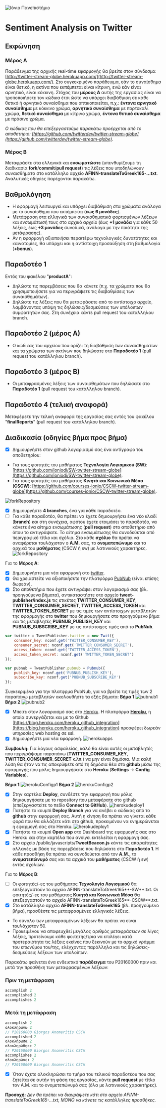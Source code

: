 ![Ιόνιο Πανεπιστήμιο](../logo-ionio-black-150x150.jpg)

# Sentiment Analysis on Twitter

## Εκφώνηση
### Μέρος Α
Παράδειγμα της αρχικής real-time εφαρμογής θα βρείτε στον σύνδεσμο: [http://twitter-stream-globe.herokuapp.com/](http://twitter-stream-globe.herokuapp.com/). Στο συγκεκριμένο παράδειγμα, εάν το συναίσθημα είναι θετικό, η ακτίνα που εκπέμπεται είναι κίτρινη, ενώ εάν είναι αρνητικό, είναι κόκκινη. Στόχος του **μέρους Α** αυτής της εργασίας είναι να τροποποιήσετε τον κώδικα έτσι ώστε να υπάρχει διαβάθμιση σε κάθε θετικό ή αρνητικό συναίσθημα που οπτικοποιείται, π.χ.: **έντονα αρνητικό συναίσθημα** με κόκκινο χρώμα, **αρνητικό συναίσθημα** με πορτοκαλί χρώμα, **θετικό συναίσθημα** με κίτρινο χρώμα, **έντονα θετικό συναίσθημα** με πράσινο χρώμα.

*Ο κώδικας που θα επεξεργαστούμε παρακάτω προέρχεται από το αποθετήριο: [https://github.com/twitterdev/twitter-stream-globe](https://github.com/twitterdev/twitter-stream-globe).* 

### Μέρος Β
Μεταφράστε στα ελληνικά και **ενσωματώστε** (υπενθυμίζουμε τη διαδικασία **fork**/**commit**/**pull request**) τις λέξεις που υποδηλώνουν συναισθήματα στο κατάλληλο αρχείο **AFINN-translateToGreek165-...txt**. Αναλυτικές οδηγίες παρέχονται παρακάτω.

## Βαθμολόγηση
* Η εφαρμογή λειτουργεί και υπάρχει διαβάθμιση στα χρώματα ανάλογα με το συναίσθημα που εκπέμπεται (**έως 6 μονάδες**).
* Μετάφραση στα ελληνικά των συναισθηματικά φορτισμένων λέξεων και ενσωμάτωσή τους στο αρχικό αρχείο (έως **+1 μονάδα** για κάθε 50 λέξεις, έως **+3 μονάδες** συνολικά, ανάλογα με την ποιότητα της μετάφρασης).
* Αν η εφαρμογή αξιοποιήσει περαιτέρω τεχνολογικές δυνατότητες και καινοτομίες, θα υπάρχει και η αντίστοιχη προσαύξηση στη βαθμολογία (**+bonus**).

## Παραδοτέο 1
Εντός του φακέλου "**productA**":
* Δηλώστε τις παρεμβάσεις που θα κάνετε (π.χ. τα χρώματα που θα χρησιμοποιήσετε για να περιγράψετε τις διαβαθμίσεις των συναισθημάτων).
* Δηλώστε τις λέξεις που θα μεταφράσετε από το αντίστοιχο αρχείο, λαμβάνοντας υπόψη τις δηλώσεις/δεσμεύσεις των υπόλοιπων συμφοιτητών σας.
Στη συνέχεια κάντε pull request του κατάλληλου branch.

## Παραδοτέο 2 (μέρος Α)
* Ο κώδικας του αρχείου που ορίζει τη διαβάθμιση των συναισθημάτων και τα χρώματα των ακτίνων που δηλώσατε στο **Παραδοτέο 1** (pull request του κατάλληλου branch).

## Παραδοτέο 3 (μέρος Β)
* Οι μεταφρασμένες λέξεις των συναισθημάτων που δηλώσατε στο **Παραδοτέο 1** (pull request του κατάλληλου branch).

## Παραδοτέο 4 (τελική αναφορά)
Μεταφέρετε την τελική αναφορά της εργασίας σας εντός του φακέλου "**finalReports**" (pull request του κατάλληλου branch).


## Διαδικασία (οδηγίες βήμα προς βήμα)
- [x] Δημιουργήστε στον github λογαριασμό σας ένα αντίγραφο του αποθετηρίου:
* Για τους φοιτητές του μαθήματος **Τεχνολογία Λογισμικού (SW)**: [https://github.com/ioniodi/SW-twitter-stream-globe](https://github.com/ioniodi/SW-twitter-stream-globe).
* Για τους φοιτητές του μαθήματος **Κινητά και Κοινωνικά Μέσα (CSCW)**: [https://github.com/courses-ionio/CSCW-twitter-stream-globe](https://github.com/courses-ionio/CSCW-twitter-stream-globe).

![forkRepository](/tweetSentimentStreamGlobe/screenshots/odigiesTwitterSentimentGlobe00.png)
- [x] Δημιουργήστε **4 branches**, ένα για κάθε παραδοτέο.
- [ ] Για κάθε παραδοτέο, θα πρέπει να έχετε δημιουργήσει ένα νέο κλαδί (**branch**) και στη συνέχεια, αφότου έχετε ετοιμάσει το παραδοτέο, να κάνετε ένα αίτημα ενσωμάτωσης (**pull request**) στο αποθετήριο από όπου το αντιγράψατε. Το αίτημα ενσωμάτωσης θα συνοδεύεται από περιγραφικό τίτλο και σχόλιο. Στο κάθε **σχόλιο** θα πρέπει να αναφέρεται τουλάχιστον ο **Α.Μ.** σας, το **ονοματεπώνυμο** και τα αρχικά του **μαθήματος** (CSCW ή sw) με λατινικούς χαρακτήρες.
![forkRepository](/tweetSentimentStreamGlobe/screenshots/odigiesTwitterSentimentGlobe01.png)

Για το **Μέρος Α**:
- [x] Δημιουργήστε μια νέα εφαρμογή στο [twitter](https://apps.twitter.com/).
- [x] Θα χρειαστείτε να αξιοποιήσετε την πλατφόρμα [PubNub](https://admin.pubnub.com/) (είναι επίσης δωρεάν).
- [x] Στο αποθετήριο που έχετε αντιγράψει στον λογαριασμό σας (βλ. προηγούμενα βήματα), αντικαταστήστε στο αρχείο **tweet-publisher/index.js** τις ετικέτες **TWITTER_CONSUMER_KEY**, **TWITTER_CONSUMER_SECRET**, **TWITTER_ACCESS_TOKEN** και **TWITTER_TOKEN_SECRET** με τις τιμές των αντίστοιχων μεταβλητών της εφαρμογής στο **twitter** που δημιουργήσατε στο προηγούμενο βήμα και τις μεταβλητές **PUBNUB_PUBLISH_KEY** και **PUBNUB_SUBSCRIBE_KEY** με τις αντίστοιχες τιμές από το **PubNub**.
```javascript
var twitter = TweetPublisher.twitter = new Twit({
	consumer_key: nconf.get('TWITTER_CONSUMER_KEY'),
	consumer_secret: nconf.get('TWITTER_CONSUMER_SECRET'),
	access_token: nconf.get('TWITTER_ACCESS_TOKEN'),
	access_token_secret: nconf.get('TWITTER_TOKEN_SECRET')
});

var pubnub = TweetPublisher.pubnub = Pubnub({
	publish_key: nconf.get('PUBNUB_PUBLISH_KEY'),
	subscribe_key: nconf.get('PUBNUB_SUBSCRIBE_KEY')
});
```
Συγκεκριμένα για την πλατφρμα PubNub, για να βρείτε τις τιμές των 2 παραπάνω μεταβλητών ακολουθήστε τα εξής βήματα:
**Βήμα 1**
![pubnub1](/tweetSentimentStreamGlobe/screenshots/odigiesTwitterSentimentGlobe09.png)
**Βήμα 2**
![pubnub2](/tweetSentimentStreamGlobe/screenshots/odigiesTwitterSentimentGlobe10.png)
- [x] Μπείτε στον λογαριασμό σας στο [Heroku](https://www.heroku.com/). Η πλατφόρμα **[Heroku](https://www.heroku.com/)**, η οποία συνεργάζεται και με το Github [https://blog.heroku.com/heroku_github_integration](https://blog.heroku.com/heroku_github_integration) προσφέρει δωρεάν υπηρεσίες web hosting σε ssl.
- [x] Δημιουργήστε μια νέα εφαρμογή.
![herokuapps](/tweetSentimentStreamGlobe/screenshots/odigiesTwitterSentimentGlobe02.png)

**Συμβουλή:** Για λόγους ασφαλείας, καλό θα είναι αυτές οι μεταβλητές που περιγράψαμε παραπάνω (**TWITTER_CONSUMER_KEY**, **TWITTER_CONSUMER_SECRET** κ.λπ.) να μην είναι δημόσια. Μια καλή λύση θα ήταν να τις αποκρύψετε από τη δημόσια θέα στο **github** μέσω της εφαρμογής που μόλις δημιουργήσατε στο **Heroku** (**Settings** -> **Config Variables**).

**Βήμα 1**
![herokuConfigp1](/tweetSentimentStreamGlobe/screenshots/odigiesTwitterSentimentGlobe08.png)
**Βήμα 2**
![herokuConfigp2](/tweetSentimentStreamGlobe/screenshots/odigiesTwitterSentimentGlobe081.jpg)

- [x] Στην καρτέλα **Deploy**, συνδέστε την εφαρμογή που μόλις δημιουργήσατε με το repository που μεταφέρατε στο github (επεξεργαστείτε το πεδίο **Connect to GitHub**).
![herokudeploy1](/tweetSentimentStreamGlobe/screenshots/odigiesTwitterSentimentGlobe05.png)
- [x] Πατήστε το κουμπί **Deploy Branch** για να ανέβει ο κώδικας από το **github** στην εφαρμογή σας. Αυτή η κίνηση θα πρέπει να γίνεται κάθε φορά που θα αλλάζετε κάτι στο github, προκειμένου να ενημερώνεται η εφαρμογή σας στο Heroku.
![herokudeploy1](/tweetSentimentStreamGlobe/screenshots/odigiesTwitterSentimentGlobe06.png)
- [x] Πατήστε το κουμπί **Open app** στο Dashboard της εφαρμογής σας στο Heroku και στην καρτέλα που ανοίγει εκτελείται η εφαρμογή σας.
- [x] Στο αρχείο /public/javascripts/**TweetBeacon.js** κάντε τις απαραίτητες αλλαγές με βάση τις παρεμβάσεις που δηλώσατε στο **Παραδοτέο 1**. Η κάθε προσθήκη θα πρέπει να συνοδεύεται από τον **Α.Μ.**, το **ονοματεπώνυμό** σας  και τα αρχικά του **μαθήματος** (CSCW ή sw) εντός σχολίων.

Για το **Μέρος Β**:
- [ ] Οι φοιτητές/-ες του μαθήματος **Τεχνολογία Λογισμικού** θα επεξεργαστούν το αρχείο AFINN-translateToGreek165**-SW**.txt. Οι φοιτητές/-ες του μαθήματος **Κινητά και Κοινωνικά Μέσα** θα επεξεργαστούν το αρχείο AFINN-translateToGreek165**-CSCW**.txt.
- [x] Στο κατάλληλο αρχείο **AFINN-translateToGreek165** (βλ. προηγούμενο βήμα), προσθέστε τις μεταφρασμένες ελληνικές λέξεις.
* Το σύνολο των μεταφρασμένων λέξεων θα πρέπει να είναι τουλάχιστον 50.
* Προκειμένου να αποφευχθεί μεγάλος αριθμός μεταφράσεων σε λίγες λέξεις, προτείνουμε κάθε φοιτητής/τρια να επιλέγει κατά προτεραιότητα τις λέξεις εκείνες που ξεκινούν με το αρχικό γράμμα του επωνύμου του/της, ελέγχοντας παράλληλα και τις δηλώσεις-δεσμεύσεις λέξεων των υπολοίπων.

Παρακάτω φαίνεται ένα ενδεικτικό **παράδειγμα** του P20160000 πριν και μετά την προσθήκη των μεταφρασμένων λέξεων:

### Πριν τη μετάφραση

```javascript
accomplish 2
accomplished 2
accomplishes 2
```

### Μετά τη μετάφραση

```javascript
accomplish 2
ολοκληρώνω 2
// P20160000 Giorgos Αnomeritis CSCW
accomplished 2
ολοκλήρωσα 2
ολοκληρώθηκε 2
// P20160000 Giorgos Αnomeritis CSCW
accomplishes 2
ολοκληρώνει 2
// P20160000 Giorgos Αnomeritis CSCW
```

- [x] Όταν έχετε ολοκληρώσει το τμήμα του τελικού παραδοτέου που σας ζητείται σε αυτήν τη φάση της εργασίας, κάντε **pull request** με τίτλο τον Α.Μ. και το ονομετεπώνυμό σας (όλα με λατινικούς χαρακτήρες).

**Προσοχή:** *Δεν θα πρέπει να διαγράψετε κάτι στο αρχείο AFINN-translateToGreek165-...txt, ΜΟΝΟ να κάνετε τις κατάλληλες προσθήκες.*
